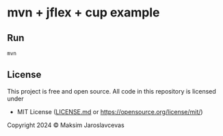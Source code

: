 # mvn + jflex + cup example

## Run

```sh
mvn
```

## License
This project is free and open source. All code in this repository is licensed under
- MIT License ([LICENSE.md](https://github.com/Maksasj/mvn_jflex_cup_example/blob/master/LICENSE.md) or https://opensource.org/license/mit/)

Copyright 2024 © Maksim Jaroslavcevas 